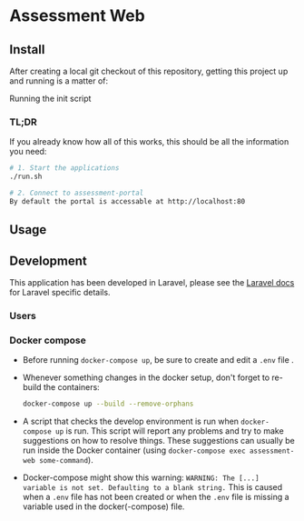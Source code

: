 # Assessment Web

## Install

After creating a local git checkout of this repository, getting this project up
and running is a matter of:

Running the init script

### TL;DR

If you already know how all of this works, this should be all the information
you need:

```sh
# 1. Start the applications
./run.sh

# 2. Connect to assessment-portal
By default the portal is accessable at http://localhost:80
```

## Usage

## Development

This application has been developed in Laravel, please see the [Laravel docs][laravel-docs]
for Laravel specific details.

### Users

### Docker compose

- Before running `docker-compose up`, be sure to create and edit a `.env` file .

- Whenever something changes in the docker setup, don't forget to re-build the
  containers:

  ```sh
  docker-compose up --build --remove-orphans
  ```

- A script that checks the develop environment is run when `docker-compose up` is run.
  This script will report any problems and try to make suggestions on how to resolve things.
  These suggestions can usually be run inside the Docker container (using `docker-compose exec assessment-web some-command`).

- Docker-compose might show this warning:
  ```WARNING: The [...] variable is not set. Defaulting to a blank string.```
  This is caused when a `.env` file has not been created or when the `.env` file
  is missing a variable used in the docker(-compose) file.

[laravel-docs]: https://laravel.com/docs/10.x
